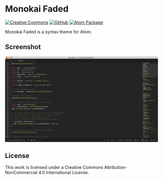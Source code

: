 # Monokai Faded

[![Creative Commons](https://flat.badgen.net/badge/license/CC-BY-NC-4.0/orange)](https://creativecommons.org/licenses/by-nc/4.0/)
[![GitHub](https://flat.badgen.net/github/release/dionmunk/atom-theme-monokai-faded/)](https://github.com/dionmunk/atom-theme-monokai-faded/releases)
[![Atom Package](https://flat.badgen.net/apm/downloads/atom-theme-monokai-faded)](https://atom.io/themes/atom-theme-monokai-faded)

Monokai Faded is a syntax theme for Atom.

## Screenshot

![Screenshot](screenshots/screenshot.png)

## License

This work is licensed under a Creative Commons Attribution-NonCommercial 4.0 International License.

